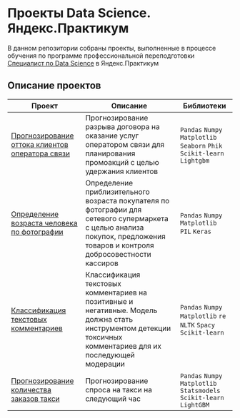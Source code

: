 # Проекты Data Science. Яндекс.Практикум

В данном репозитории собраны проекты, выполненные в процессе обучения по программе профессиональной переподготовки [Специалист по Data Science](https://practicum.yandex.ru/data-scientist/) в Яндекс.Практикум

## Описание проектов
Проект  | Описание  | Библиотеки
------  | --------  | ----------
[Прогнозирование оттока клиентов оператора связи](https://github.com/Rubidubidu/Practicum.DS.projects/tree/main/%D0%9F%D1%80%D0%BE%D0%B3%D0%BD%D0%BE%D0%B7%D0%B8%D1%80%D0%BE%D0%B2%D0%B0%D0%BD%D0%B8%D0%B5%20%D0%BE%D1%82%D1%82%D0%BE%D0%BA%D0%B0%20%D0%BA%D0%BB%D0%B8%D0%B5%D0%BD%D1%82%D0%BE%D0%B2%20%D0%BE%D0%BF%D0%B5%D1%80%D0%B0%D1%82%D0%BE%D1%80%D0%B0%20%D1%81%D0%B2%D1%8F%D0%B7%D0%B8)  | Прогнозирование разрыва договора на оказание услуг оператором связи для планирования промоакций с целью удержания клиентов  | `Pandas` `Numpy` `Matplotlib` `Seaborn` `Phik` `Scikit-learn` `Lightgbm`
[Определение возраста человека по фотографии](https://github.com/Rubidubidu/Practicum.DS.projects/tree/main/%D0%9E%D0%BF%D1%80%D0%B5%D0%B4%D0%B5%D0%BB%D0%B5%D0%BD%D0%B8%D0%B5%20%D0%B2%D0%BE%D0%B7%D1%80%D0%B0%D1%81%D1%82%D0%B0%20%D1%87%D0%B5%D0%BB%D0%BE%D0%B2%D0%B5%D0%BA%D0%B0%20%D0%BF%D0%BE%20%D1%84%D0%BE%D1%82%D0%BE%D0%B3%D1%80%D0%B0%D1%84%D0%B8%D0%B8)  | Определение приблизительного возраста покупателя по фотографии для сетевого супермаркета с целью анализа покупок, предложения товаров и контроля добросовестности кассиров  | `Pandas` `Numpy` `Matplotlib` `PIL` `Keras`
[Классификация текстовых комментариев](https://github.com/Rubidubidu/Practicum.DS.projects/tree/main/%D0%9A%D0%BB%D0%B0%D1%81%D1%81%D0%B8%D1%84%D0%B8%D0%BA%D0%B0%D1%86%D0%B8%D1%8F%20%D1%82%D0%B5%D0%BA%D1%81%D1%82%D0%BE%D0%B2%D1%8B%D1%85%20%D0%BA%D0%BE%D0%BC%D0%BC%D0%B5%D0%BD%D1%82%D0%B0%D1%80%D0%B8%D0%B5%D0%B2)  | Классификация текстовых комментариев на позитивные и негативные. Модель должна стать инструментом детекции токсичных комментариев для их последующей модерации  | `Pandas` `Numpy` `Matplotlib` `re` `NLTK` `Spacy` `Scikit-learn`
[Прогнозирование количества заказов такси](https://github.com/Rubidubidu/Practicum.DS.projects/tree/main/%D0%9F%D1%80%D0%BE%D0%B3%D0%BD%D0%BE%D0%B7%D0%B8%D1%80%D0%BE%D0%B2%D0%B0%D0%BD%D0%B8%D0%B5%20%D0%BA%D0%BE%D0%BB%D0%B8%D1%87%D0%B5%D1%81%D1%82%D0%B2%D0%B0%20%D0%B7%D0%B0%D0%BA%D0%B0%D0%B7%D0%BE%D0%B2%20%D1%82%D0%B0%D0%BA%D1%81%D0%B8)  | Прогнозирование спроса на такси на следующий час  | `Pandas` `Numpy` `Matplotlib` `Statsmodels` `Scikit-learn` `LightGBM`

